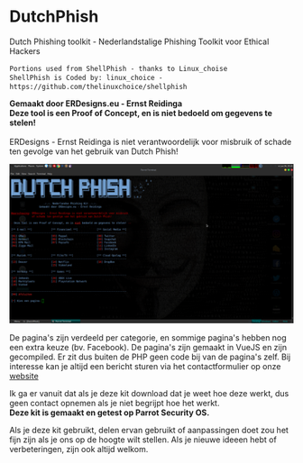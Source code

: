 # DutchPhish
Dutch Phishing toolkit - Nederlandstalige Phishing Toolkit voor Ethical Hackers

```
Portions used from ShellPhish - thanks to Linux_choise
ShellPhish is Coded by: linux_choice - https://github.com/thelinuxchoice/shellphish
```

<b>Gemaakt door ERDesigns.eu - Ernst Reidinga</b><br>
<b>Deze tool is een Proof of Concept, en is niet bedoeld om gegevens te stelen!</b><br><br>
ERDesigns - Ernst Reidinga is niet verantwoordelijk voor misbruik of schade ten gevolge van het gebruik van Dutch Phish!

![Screenshot](screenshot.png)

De pagina's zijn verdeeld per categorie, en sommige pagina's hebben nog een extra keuze (bv. Facebook). De pagina's zijn gemaakt in VueJS en zijn gecompiled. Er zit dus buiten de PHP geen code bij van de pagina's zelf. Bij interesse kan je altijd een bericht sturen via het contactformulier op onze <a href="https://erdesigns.eu/app/start/contact" target="_blank">website</a>

Ik ga er vanuit dat als je deze kit download dat je weet hoe deze werkt, dus geen contact opnemen als je niet begrijpt hoe het werkt.<br><b>Deze kit is gemaakt en getest op Parrot Security OS.</b>

Als je deze kit gebruikt, delen ervan gebruikt of aanpassingen doet zou het fijn zijn als je ons op de hoogte wilt stellen. Als je nieuwe ideeen hebt of verbeteringen, zijn ook altijd welkom.
